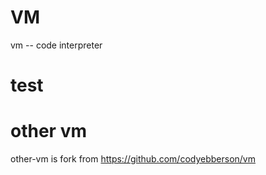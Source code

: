 # VM
vm -- code interpreter

# test


# other vm

other-vm is fork from https://github.com/codyebberson/vm